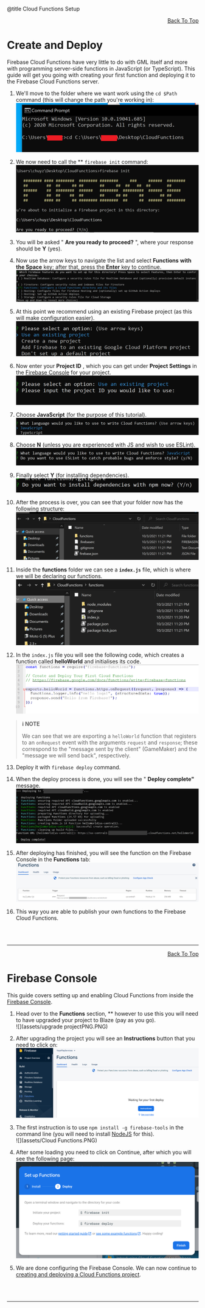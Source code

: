 @title Cloud Functions Setup

<a id="top"></a>
<!-- Page HTML do not touch -->
<a /><p align="right">[Back To Top](#top)</p>

# <a name="Create_and_Deploy">Create and Deploy

  Firebase Cloud Functions have very little to do with GML itself and more with programming server-side functions in JavaScript (or TypeScript). This guide will get you going with creating your first function and deploying it to the Firebase Cloud Functions server.

1. We'll move to the folder where we want work using the `cd $Path` command (this will change the path you're working in):<br>
      ![](assets/cloudfunctions__cd.PNG)

2. We now need to call the ** `firebase init` command:<br>
      ![](assets/image.png)

3. You will be asked &quot; **Are you ready to proceed?** &quot;, where your response should be **Y** (yes).
4. Now use the arrow keys to navigate the list and select **Functions**  **with the Space** key; after that, press the **Enter** key to continue.<br>
      ![](assets/image1.png)

5. At this point we recommend using an existing Firebase project (as this will make configuration easier).<br>
      ![](assets/image2.png)

6. Now enter your **Project ID** , which you can get under **Project Settings** in the [Firebase Console](https://console.firebase.google.com/) for your project.<br>
      ![](assets/image3.png)

7. Choose **JavaScript** (for the purpose of this tutorial).<br>
      ![](assets/image4.png)

8. Choose **N** (unless you are experienced with JS and wish to use ESLint).<br>
      ![](assets/image5.png)

9. Finally select **Y** (for installing dependencies).<br>
      ![](assets/image6.png)

10. After the process is over, you can see that your folder now has the following structure:<br>
      ![](assets/image7.png)

11. Inside the **functions** folder we can see a **`index.js`** file, which is where we will be declaring our functions.<br>
      ![](assets/image8.png)

12. In the `index.js` file you will see the following code, which creates a function called **helloWorld** and initialises its code.<br>
      ![](assets/image10.png)

> **:information_source: NOTE**
>
> We can see that we are exporting a `helloWorld` function that registers to an `onRequest` event with the arguments `request` and `response`; these correspond to the &quot;message sent by the client&quot; (GameMaker) and the &quot;message we will send back&quot;, respectively.

13. Deploy it with `firebase deploy` command.
14. When the deploy process is done, you will see the &quot; **Deploy complete&quot;** message.<br>
      ![](assets/image11.png)

15. After deploying has finished, you will see the function on the Firebase Console in the **Functions** tab:<br>
      ![](assets/image12.png)

16. This way you are able to publish your own functions to the Firebase Cloud Functions.


<br><br>

---

<!-- Page HTML do not touch -->
<a /><p align="right">[Back To Top](#top)</p>

# <a name="Firebase_Console">Firebase Console

  This guide covers setting up and enabling Cloud Functions from inside the [Firebase Console](https://console.firebase.google.com/).

1. Head over to the **Functions** section, ** however to use this you will need to have upgraded your project to Blaze (pay as you go).<br>
      ![](assets/upgrade projectPNG.PNG)

2. After upgrading the project you will see an **Instructions** button that you need to click on:<br>
      ![](assets/instructions.PNG)

3. The first instruction is to use `npm install -g firebase-tools` in the command line (you will need to install [NodeJS](https://nodejs.org/) for this).<br>
      ![](assets/Cloud Functions.PNG)

4. After some loading you need to click on Continue, after which you will see the following page:<br>
      ![](assets/CloudFunctions2.PNG)

5. We are done configuring the Firebase Console. We can now continue to [creating and deploying a Cloud Functions project](#Create_and_Deploy).


<br><br>

---